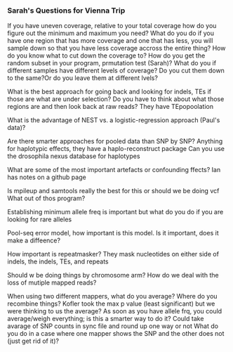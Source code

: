 ### Sarah's Questions for Vienna Trip

If you have uneven coverage, relative to your total coverage how do you figure out the minimum and maximum you need? What do you do if you have one region that has more coverage and one that has less, you will sample down so that you have less coverage accross the entire thing? 
  How do you know what to cut down the coverage to?
  How do you get the random subset in your program, prmutation test (Sarah)?
  What do you if different samples have different levels of coverage? Do you cut them down to the same?Or do you leave them at different lvels?
  
What is the best approach for going back and looking for indels, TEs if those are what are under selection?
  Do you have to think about what those regions are and then look back at raw reads?
  They have TEpopoolation
  
What is the advantage of NEST vs. a logistic-regression approach (Paul's data)?

Are there smarter approaches for pooled data than SNP by SNP? Anything for haplotypic effects, they have a haplo-reconstruct package
  Can you use the drosophila nexus database for haplotypes
  
What are some of the most important artefacts or confounding ffects?
  Ian has notes on a github page
  
Is mpileup and samtools really the best for this or should we be doing vcf
  What out of thos program?
  
Establishing minimum allele freq is important but what do you do if you are looking for rare alleles

Pool-seq error model, how important is this model. Is it important, does it make a diffeence?

How important is repeatmasker?
  They mask nucleotides on either side of indels, the indels, TEs, and repeats
  
Should w be doing things by chromosome arm? How do we deal with the loss of mutiple mapped reads?

When using two different mappers, what do you average? Where do you recombine things? Kofler took the max p value (least significant) but we were thinking to us the average?
  As soon as you have allele frq, you could average/weigh everything; is this a smarter way to do it?
  Could take avarage of SNP counts in sync file and round up one way or not
  What do you do in a case where one mapper shows the SNP and the other does not (just get rid of it)?
  
 
 

